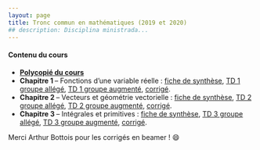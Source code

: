 ```yaml
---
layout: page
title: Tronc commun en mathématiques (2019 et 2020)
## description: Disciplina ministrada...
---
```


<h4> Contenu du cours </h4>
<ul>
<li><a href="/teachings/clermont/tcm/TCM_polycopie.pdf" target="_blank"><b>Polycopié du cours</b></a></li>
<li> <b> Chapitre 1 </b> &ndash; Fonctions d’une variable réelle :
<a href="/teachings/clermont/tcm/synthese/TCM_fiche_fonctions.pdf" target="_blank"> fiche de synthèse</a>,
<a href="/teachings/clermont/tcm/allege/TCM_exercices_fonctions_allege.pdf" target="_blank"> TD 1 groupe allégé</a>,
<a href="/teachings/clermont/tcm/TCM_exercices_fonctions_augmente.pdf" target="_blank"> TD 1 groupe augmenté</a>,
<a href="/teachings/clermont/tcm/TCM_Ch-1_Corrige_par_Arthur_Bottois.pdf" target="_blank"> corrigé</a>.
</li>
<li> <b> Chapitre 2 </b> &ndash; Vecteurs et géométrie vectorielle :
<a href="/teachings/clermont/tcm/synthese/TCM_fiche_geometrie.pdf" target="_blank"> fiche de synthèse</a>,
<a href="/teachings/clermont/tcm/allege/TCM_exercices_geometrie_allege.pdf" target="_blank"> TD 2 groupe allégé</a>,
<a href="/teachings/clermont/tcm/TCM_exercices_geometrie_augmente.pdf" target="_blank"> TD 2 groupe augmenté</a>,
<a href="/teachings/clermont/tcm/TCM_Ch-2_Corrige_par_Arthur_Bottois.pdf" target="_blank"> corrigé</a>.
</li>
<li> <b> Chapitre 3 </b> &ndash; Intégrales et primitives :
<a href="/teachings/clermont/tcm/synthese/tcm_fiche_integrales.pdf" target="_blank"> fiche de synthèse</a>,
<a href="/teachings/clermont/tcm/allege/TCM_exercices_integrales_allege.pdf" target="_blank"> TD 3 groupe allégé</a>,
<a href="/teachings/clermont/tcm/TCM_exercices_integrales_augmente.pdf" target="_blank"> TD 3 groupe augmenté</a>,
<a href="/teachings/clermont/tcm/TCM_Ch-3_Corrige_par_Arthur_Bottois.pdf" target="_blank"> corrigé</a>.
</li>
</ul>

Merci Arthur Bottois pour les corrigés en beamer ! :smile:
